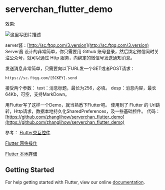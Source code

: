 # serverchan_flutter_demo

效果:  

![这里写图片描述](https://github.com/zhanglihow/serverchan_flutter_demo/blob/master/pic/demo.gif)

server酱：[http://sc.ftqq.com/3.version](http://sc.ftqq.com/3.version)  
Server酱 设计的非常简单，你只需要用 Github 账号登录，然后绑定微信同时关注公众号，就可以通过 Http 服务，向绑定的微信号发送通知消息。

发送消息非常简单，只需要向以下URL发一个GET或者POST请求：
```
https://sc.ftqq.com/[SCKEY].send
```
接受两个参数：
text：消息标题，最长为256，必填。
desp：消息内容，最长64Kb，可空，支持MarkDown。

用Flutter写了这样一个Demo，就当熟悉下Flutter吧。
使用到了 Flutter 的 Url跳转，Http请求，数据本地持久化SharedPreferences，及一些基础控件。
代码：[https://github.com/zhanglihow/serverchan_flutter_demo](https://github.com/zhanglihow/serverchan_flutter_demo)

  
    
    
参考：
[Flutter交互控件](https://github.com/flutter/flutter/tree/master/examples/flutter_gallery)  

[Flutter 网络操作](http://flutter.link/2018/04/16/%E7%BD%91%E7%BB%9C%E6%93%8D%E4%BD%9C/)  

[Flutter 本地存储](http://flutter.link/2018/04/13/Flutter%E4%B8%AD%E7%9A%84%E6%9C%AC%E5%9C%B0%E5%AD%98%E5%82%A8/)

## Getting Started

For help getting started with Flutter, view our online
[documentation](https://flutter.io/).
